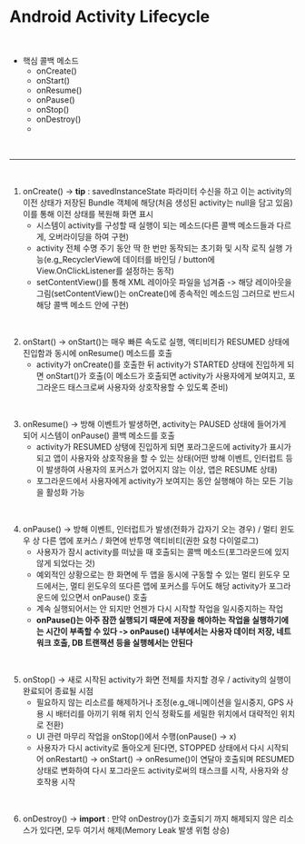 # Android Activity Lifecycle

<br>

* 핵심 콜백 메소드
  * onCreate()
  * onStart()
  * onResume()
  * onPause()
  * onStop()
  * onDestroy()
  * 
<br>

* * *

<br>

1. onCreate() -> **tip** : savedInstanceState 파라미터 수신을 하고 이는 activity의 이전 상태가 저장된 Bundle 객체에 해당(처음 생성된 activity는 null을 담고 있음) 이를 통해 이전 상태를 복원해 화면 표시
    * 시스템이 activity를 구성할 때 실행이 되는 메소드(다른 콜백 메소드들과 다르게, 오버라이딩을 하여 구현)
    * activity 전체 수명 주기 동안 딱 한 번만 동작되는 초기화 및 시작 로직 실행 가능(e.g_RecyclerView에 데이터를 바인딩 / button에 View.OnClickListener를 설정하는 동작)
    * setContentView()를 통해 XML 레이아웃 파일을 넘겨줌 -> 해당 레이아웃을 그림(setContentView()는 onCreate()에 종속적인 메소드임 그러므로 반드시 해당 콜백 메소드 안에 구현)

<br>

2. onStart() -> onStart()는 매우 빠른 속도로 실행, 액티비티가 RESUMED 상태에 진입함과 동시에 onResume() 메소드를 호출
    * activity가 onCreate()를 호출한 뒤 activity가 STARTED 상태에 진입하게 되면 onStart()가 호출(이 메소드가 호출되면 activity가 사용자에게 보여지고, 포그라운드 태스크로써 사용자와 상호작용할 수 있도록 준비)

<br>

3. onResume() -> 방해 이벤트가 발생하면, activity는 PAUSED 상태에 들어가게 되어 시스템이 onPause() 콜백 메소드를 호출
    * activity가 RESUMED 상탱에 진입하게 되면 포라그운드에 activity가 표시가 되고 앱이 사용자와 상호작용을 할 수 있는 상태(어떤 방해 이벤트, 인터럽트 등이 발생하여 사용자의 포커스가 없어지지 않는 이상, 앱은 RESUME 상태)
    * 포그라운드에서 사용자에게 activity가 보여지는 동안 실행해야 하는 모든 기능을 활성화 가능

<br>

4. onPause() -> 방해 이벤트, 인터럽트가 발생(전화가 갑자기 오는 경우) / 멀티 윈도우 상 다른 앱에 포커스 / 화면에 반투명 액티비티(권한 요청 다이얼로그)
    * 사용자가 잠시 activity를 떠났을 때 호출되는 콜백 메소드(포그라운드에 있지 않게 되었다는 것)
    * 예외적인 상황으로는 한 화면에 두 앱을 동시에 구동할 수 있는 멀티 윈도우 모드에서는, 멀티 윈도우의 또다른 앱에 포커스를 두어도 해당 activity가 포그라운드에 있으면서 onPause() 호출
    * 계속 실행되어서는 안 되지만 언젠가 다시 시작할 작업을 일시중지하는 작업
    * **onPause()는 아주 잠깐 실행되기 때문에 저장을 해야하는 작업을 실행하기에는 시간이 부족할 수 있다 -> onPause() 내부에서는 사용자 데이터 저장, 네트워크 호출, DB 트랜잭션 등을 실행헤서는 안된다**

<br>

5. onStop() -> 새로 시작된 activity가 화면 전체를 차지할 경우 / activity의 실행이 완료되어 종료될 시점
    * 필요하지 않는 리소르를 해제하거나 조정(e.g_애니메이션을 일시중지, GPS 사용 시 배터리를 아끼기 위해 위치 인식 정확도를 세밀한 위치에서 대략적인 위치로 전환)
    * UI 관련 마무리 작업을 onStop()에서 수행(onPause() -> x)
    * 사용자가 다시 activity로 돌아오게 된다면, STOPPED 상태에서 다시 시작되어 onRestart() -> onStart() -> onResume()이 연달아 호출되며 RESUMED 상태로 변화하여 다시 포그라운드 activity로써의 태스크를 시작, 사용자와 상호작용 시작

<br>

6. onDestroy() -> **import** : 만약 onDestroy()가 호출되기 까지 해제되지 않은 리소스가 있다면, 모두 여기서 해제(Memory Leak 발생 위험 상승)